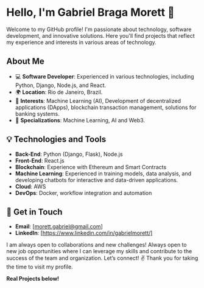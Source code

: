 # Hello, I'm Gabriel Braga Morett 👋

Welcome to my GitHub profile! I'm passionate about technology, software development, and innovative solutions. Here you'll find projects that reflect my experience and interests in various areas of technology.

## About Me
- 💻 **Software Developer**: Experienced in various technologies, including Python, Django, Node.js, and React.
- 🌍 **Location**: Rio de Janeiro, Brazil.
- 🚀 **Interests**: Machine Learning (AI), Development of decentralized applications (DApps), blockchain transaction management, solutions for banking systems.
- 🤖 **Specializations**: Machine Learning, AI and Web3.

## 💡 Technologies and Tools
- **Back-End**: Python (Django, Flask), Node.js
- **Front-End**: React.js
- **Blockchain**: Experience with Ethereum and Smart Contracts
- **Machine Learning**: Experienced in training models, data analysis, and developing chatbots for interactive and data-driven applications.
- **Cloud**: AWS
- **DevOps**: Docker, workflow integration and automation

## 💌 Get in Touch
- **Email**: [morett.gabriel@gmail.com]
- **LinkedIn**: [https://www.linkedin.com/in/gabrielmorett/]

I am always open to collaborations and new challenges! Always open to new job opportunities where I can leverage my skills and contribute to the success of the team and organization. Let’s connect! ✌️ Thank you for taking the time to visit my profile.

**Real Projects below!**





